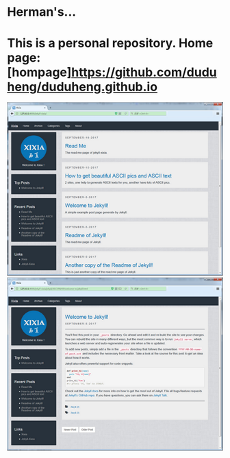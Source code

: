 Herman's...
============
This is a personal repository.
Home page: [hompage]https://github.com/duduheng/duduheng.github.io
============
![Xixia](/assets/images/preview.png)
